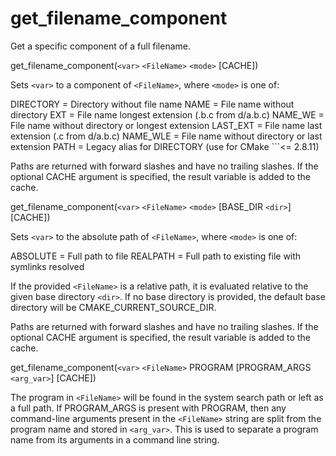   

# get_filename_component  
Get a specific component of a full filename.  

get_filename_component(```<var>``` ```<FileName>``` ```<mode>``` [CACHE])

  

Sets ```<var>``` to a component of ```<FileName>```, where ```<mode>``` is one of:  

DIRECTORY = Directory without file name
NAME      = File name without directory
EXT       = File name longest extension (.b.c from d/a.b.c)
NAME_WE   = File name without directory or longest extension
LAST_EXT  = File name last extension (.c from d/a.b.c)
NAME_WLE  = File name without directory or last extension
PATH      = Legacy alias for DIRECTORY (use for CMake ```<= 2.8.11)

  

Paths are returned with forward slashes and have no trailing slashes.
If the optional CACHE argument is specified, the result variable is
added to the cache.  

get_filename_component(```<var>``` ```<FileName>``` ```<mode>``` [BASE_DIR ```<dir>```] [CACHE])

  

Sets ```<var>``` to the absolute path of ```<FileName>```, where ```<mode>``` is one
of:  

ABSOLUTE  = Full path to file
REALPATH  = Full path to existing file with symlinks resolved

  

If the provided ```<FileName>``` is a relative path, it is evaluated relative
to the given base directory ```<dir>```.  If no base directory is
provided, the default base directory will be
CMAKE_CURRENT_SOURCE_DIR.  

Paths are returned with forward slashes and have no trailing slashes.  If the
optional CACHE argument is specified, the result variable is added to the
cache.  

get_filename_component(```<var>``` ```<FileName>``` PROGRAM [PROGRAM_ARGS ```<arg_var>```] [CACHE])

  

The program in ```<FileName>``` will be found in the system search path or
left as a full path.  If PROGRAM_ARGS is present with PROGRAM, then
any command-line arguments present in the ```<FileName>``` string are split
from the program name and stored in ```<arg_var>```.  This is used to
separate a program name from its arguments in a command line string.  

